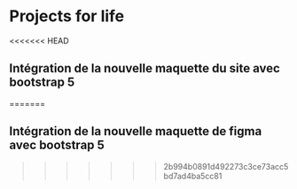 # Projects for life

<<<<<<< HEAD
## Intégration de la nouvelle maquette du site avec bootstrap 5
=======
## Intégration de la nouvelle maquette de figma avec bootstrap 5
>>>>>>> 2b994b0891d492273c3ce73acc5bd7ad4ba5cc81
